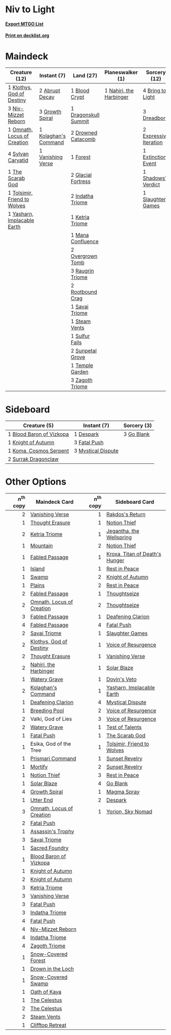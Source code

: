 # Niv to Light

#### [Export MTGO List](../collection/Niv%20to%20Light/Niv%20to%20Light.txt)
#### [Print on decklist.org](http://decklist.org/?deckmain=2%09Abrupt%20Decay%0A1%09Blood%20Crypt%0A4%09Bring%20to%20Light%0A1%09Dragonskull%20Summit%0A3%09Dreadbore%0A2%09Drowned%20Catacomb%0A2%09Expressive%20Iteration%0A1%09Extinction%20Event%0A1%09Forest%0A2%09Glacial%20Fortress%0A3%09Growth%20Spiral%0A2%09Indatha%20Triome%0A1%09Ketria%20Triome%0A1%09Klothys,%20God%20of%20Destiny%0A1%09Kolaghan's%20Command%0A1%09Mana%20Confluence%0A1%09Nahiri,%20the%20Harbinger%0A3%09Niv-Mizzet%20Reborn%0A1%09Omnath,%20Locus%20of%20Creation%0A2%09Overgrown%20Tomb%0A3%09Raugrin%20Triome%0A2%09Rootbound%20Crag%0A1%09Savai%20Triome%0A1%09Shadows'%20Verdict%0A1%09Slaughter%20Games%0A1%09Steam%20Vents%0A1%09Sulfur%20Falls%0A2%09Sunpetal%20Grove%0A4%09Sylvan%20Caryatid%0A1%09Temple%20Garden%0A1%09The%20Scarab%20God%0A1%09Tolsimir,%20Friend%20to%20Wolves%0A1%09Valki,%20God%20of%20Lies%0A1%09Vanishing%20Verse%0A1%09Yasharn,%20Implacable%20Earth%0A3%09Zagoth%20Triome&deckside=1%09Blood%20Baron%20of%20Vizkopa%0A1%09Despark%0A3%09Fatal%20Push%0A3%09Go%20Blank%0A1%09Knight%20of%20Autumn%0A1%09Koma,%20Cosmos%20Serpent%0A3%09Mystical%20Dispute%0A2%09Surrak%20Dragonclaw)
# Maindeck

|                                             Creature (12)                                             |                                          Instant (7)                                          |                                           Land (27)                                           |                                         Planeswalker (1)                                         |                                          Sorcery (12)                                           |    Unknown (1)     |
|-------------------------------------------------------------------------------------------------------|-----------------------------------------------------------------------------------------------|-----------------------------------------------------------------------------------------------|--------------------------------------------------------------------------------------------------|-------------------------------------------------------------------------------------------------|--------------------|
|1 [Klothys, God of Destiny](http://gatherer.wizards.com/Pages/Card/Details.aspx?multiverseid=476471)   |2 [Abrupt Decay](http://gatherer.wizards.com/Pages/Card/Details.aspx?multiverseid=456061)      |1 [Blood Crypt](http://gatherer.wizards.com/Pages/Card/Details.aspx?multiverseid=97102)        |1 [Nahiri, the Harbinger](http://gatherer.wizards.com/Pages/Card/Details.aspx?multiverseid=463948)|4 [Bring to Light](http://gatherer.wizards.com/Pages/Card/Details.aspx?multiverseid=401831)      |1 Valki, God of Lies|
|3 [Niv-Mizzet Reborn](http://gatherer.wizards.com/Pages/Card/Details.aspx?multiverseid=461135)         |3 [Growth Spiral](http://gatherer.wizards.com/Pages/Card/Details.aspx?multiverseid=457322)     |1 [Dragonskull Summit](http://gatherer.wizards.com/Pages/Card/Details.aspx?multiverseid=420909)|                                                                                                  |3 [Dreadbore](http://gatherer.wizards.com/Pages/Card/Details.aspx?multiverseid=430622)           |                    |
|1 [Omnath, Locus of Creation](http://gatherer.wizards.com/Pages/Card/Details.aspx?multiverseid=491883) |1 [Kolaghan's Command](http://gatherer.wizards.com/Pages/Card/Details.aspx?multiverseid=394613)|2 [Drowned Catacomb](http://gatherer.wizards.com/Pages/Card/Details.aspx?multiverseid=430633)  |                                                                                                  |2 [Expressive Iteration](http://gatherer.wizards.com/Pages/Card/Details.aspx?multiverseid=513678)|                    |
|4 [Sylvan Caryatid](http://gatherer.wizards.com/Pages/Card/Details.aspx?multiverseid=373624)           |1 [Vanishing Verse](http://gatherer.wizards.com/Pages/Card/Details.aspx?multiverseid=513736)   |1 [Forest](http://gatherer.wizards.com/Pages/Card/Details.aspx?multiverseid=439860)            |                                                                                                  |1 [Extinction Event](http://gatherer.wizards.com/Pages/Card/Details.aspx?multiverseid=479608)    |                    |
|1 [The Scarab God](http://gatherer.wizards.com/Pages/Card/Details.aspx?multiverseid=430834)            |                                                                                               |2 [Glacial Fortress](http://gatherer.wizards.com/Pages/Card/Details.aspx?multiverseid=190562)  |                                                                                                  |1 [Shadows' Verdict](http://gatherer.wizards.com/Pages/Card/Details.aspx?multiverseid=491762)    |                    |
|1 [Tolsimir, Friend to Wolves](http://gatherer.wizards.com/Pages/Card/Details.aspx?multiverseid=461151)|                                                                                               |2 [Indatha Triome](http://gatherer.wizards.com/Pages/Card/Details.aspx?multiverseid=479768)    |                                                                                                  |1 [Slaughter Games](http://gatherer.wizards.com/Pages/Card/Details.aspx?multiverseid=290532)     |                    |
|1 [Yasharn, Implacable Earth](http://gatherer.wizards.com/Pages/Card/Details.aspx?multiverseid=491891) |                                                                                               |1 [Ketria Triome](http://gatherer.wizards.com/Pages/Card/Details.aspx?multiverseid=479770)     |                                                                                                  |                                                                                                 |                    |
|                                                                                                       |                                                                                               |1 [Mana Confluence](http://gatherer.wizards.com/Pages/Card/Details.aspx?multiverseid=409573)   |                                                                                                  |                                                                                                 |                    |
|                                                                                                       |                                                                                               |2 [Overgrown Tomb](http://gatherer.wizards.com/Pages/Card/Details.aspx?multiverseid=405103)    |                                                                                                  |                                                                                                 |                    |
|                                                                                                       |                                                                                               |3 [Raugrin Triome](http://gatherer.wizards.com/Pages/Card/Details.aspx?multiverseid=479771)    |                                                                                                  |                                                                                                 |                    |
|                                                                                                       |                                                                                               |2 [Rootbound Crag](http://gatherer.wizards.com/Pages/Card/Details.aspx?multiverseid=420934)    |                                                                                                  |                                                                                                 |                    |
|                                                                                                       |                                                                                               |1 [Savai Triome](http://gatherer.wizards.com/Pages/Card/Details.aspx?multiverseid=479773)      |                                                                                                  |                                                                                                 |                    |
|                                                                                                       |                                                                                               |1 [Steam Vents](http://gatherer.wizards.com/Pages/Card/Details.aspx?multiverseid=405109)       |                                                                                                  |                                                                                                 |                    |
|                                                                                                       |                                                                                               |1 [Sulfur Falls](http://gatherer.wizards.com/Pages/Card/Details.aspx?multiverseid=443135)      |                                                                                                  |                                                                                                 |                    |
|                                                                                                       |                                                                                               |2 [Sunpetal Grove](http://gatherer.wizards.com/Pages/Card/Details.aspx?multiverseid=420946)    |                                                                                                  |                                                                                                 |                    |
|                                                                                                       |                                                                                               |1 [Temple Garden](http://gatherer.wizards.com/Pages/Card/Details.aspx?multiverseid=405112)     |                                                                                                  |                                                                                                 |                    |
|                                                                                                       |                                                                                               |3 [Zagoth Triome](http://gatherer.wizards.com/Pages/Card/Details.aspx?multiverseid=479779)     |                                                                                                  |                                                                                                 |                    |


# Sideboard

|                                           Creature (5)                                            |                                         Instant (7)                                         |                                     Sorcery (3)                                     |
|---------------------------------------------------------------------------------------------------|---------------------------------------------------------------------------------------------|-------------------------------------------------------------------------------------|
|1 [Blood Baron of Vizkopa](http://gatherer.wizards.com/Pages/Card/Details.aspx?multiverseid=433096)|1 [Despark](http://gatherer.wizards.com/Pages/Card/Details.aspx?multiverseid=461117)         |3 [Go Blank](http://gatherer.wizards.com/Pages/Card/Details.aspx?multiverseid=513549)|
|1 [Knight of Autumn](http://gatherer.wizards.com/Pages/Card/Details.aspx?multiverseid=452933)      |3 [Fatal Push](http://gatherer.wizards.com/Pages/Card/Details.aspx?multiverseid=423724)      |                                                                                     |
|1 [Koma, Cosmos Serpent](http://gatherer.wizards.com/Pages/Card/Details.aspx?multiverseid=503837)  |3 [Mystical Dispute](http://gatherer.wizards.com/Pages/Card/Details.aspx?multiverseid=473020)|                                                                                     |
|2 [Surrak Dragonclaw](http://gatherer.wizards.com/Pages/Card/Details.aspx?multiverseid=386681)     |                                                                                             |                                                                                     |


# Other Options

|*n*<sup>th</sup> copy|                                           Maindeck Card                                            |*n*<sup>th</sup> copy|                                             Sideboard Card                                              |
|--------------------:|----------------------------------------------------------------------------------------------------|--------------------:|---------------------------------------------------------------------------------------------------------|
|                    2|[Vanishing Verse](http://gatherer.wizards.com/Pages/Card/Details.aspx?multiverseid=513736)          |                    1|[Rakdos's Return](http://gatherer.wizards.com/Pages/Card/Details.aspx?multiverseid=460618)               |
|                    1|[Thought Erasure](http://gatherer.wizards.com/Pages/Card/Details.aspx?multiverseid=452956)          |                    1|[Notion Thief](http://gatherer.wizards.com/Pages/Card/Details.aspx?multiverseid=442200)                  |
|                    2|[Ketria Triome](http://gatherer.wizards.com/Pages/Card/Details.aspx?multiverseid=479770)            |                    1|[Jegantha, the Wellspring](http://gatherer.wizards.com/Pages/Card/Details.aspx?multiverseid=479742)      |
|                    1|[Mountain](http://gatherer.wizards.com/Pages/Card/Details.aspx?multiverseid=439859)                 |                    2|[Notion Thief](http://gatherer.wizards.com/Pages/Card/Details.aspx?multiverseid=442200)                  |
|                    1|[Fabled Passage](http://gatherer.wizards.com/Pages/Card/Details.aspx?multiverseid=473206)           |                    1|[Kroxa, Titan of Death's Hunger](http://gatherer.wizards.com/Pages/Card/Details.aspx?multiverseid=476472)|
|                    1|[Island](http://gatherer.wizards.com/Pages/Card/Details.aspx?multiverseid=439857)                   |                    1|[Rest in Peace](http://gatherer.wizards.com/Pages/Card/Details.aspx?multiverseid=442021)                 |
|                    1|[Swamp](http://gatherer.wizards.com/Pages/Card/Details.aspx?multiverseid=439858)                    |                    2|[Knight of Autumn](http://gatherer.wizards.com/Pages/Card/Details.aspx?multiverseid=452933)              |
|                    1|[Plains](http://gatherer.wizards.com/Pages/Card/Details.aspx?multiverseid=439856)                   |                    2|[Rest in Peace](http://gatherer.wizards.com/Pages/Card/Details.aspx?multiverseid=442021)                 |
|                    2|[Fabled Passage](http://gatherer.wizards.com/Pages/Card/Details.aspx?multiverseid=473206)           |                    1|[Thoughtseize](http://gatherer.wizards.com/Pages/Card/Details.aspx?multiverseid=438676)                  |
|                    2|[Omnath, Locus of Creation](http://gatherer.wizards.com/Pages/Card/Details.aspx?multiverseid=491883)|                    2|[Thoughtseize](http://gatherer.wizards.com/Pages/Card/Details.aspx?multiverseid=438676)                  |
|                    3|[Fabled Passage](http://gatherer.wizards.com/Pages/Card/Details.aspx?multiverseid=473206)           |                    1|[Deafening Clarion](http://gatherer.wizards.com/Pages/Card/Details.aspx?multiverseid=452915)             |
|                    4|[Fabled Passage](http://gatherer.wizards.com/Pages/Card/Details.aspx?multiverseid=473206)           |                    4|[Fatal Push](http://gatherer.wizards.com/Pages/Card/Details.aspx?multiverseid=423724)                    |
|                    2|[Savai Triome](http://gatherer.wizards.com/Pages/Card/Details.aspx?multiverseid=479773)             |                    1|[Slaughter Games](http://gatherer.wizards.com/Pages/Card/Details.aspx?multiverseid=290532)               |
|                    2|[Klothys, God of Destiny](http://gatherer.wizards.com/Pages/Card/Details.aspx?multiverseid=476471)  |                    1|[Voice of Resurgence](http://gatherer.wizards.com/Pages/Card/Details.aspx?multiverseid=368951)           |
|                    2|[Thought Erasure](http://gatherer.wizards.com/Pages/Card/Details.aspx?multiverseid=452956)          |                    1|[Vanishing Verse](http://gatherer.wizards.com/Pages/Card/Details.aspx?multiverseid=513736)               |
|                    2|[Nahiri, the Harbinger](http://gatherer.wizards.com/Pages/Card/Details.aspx?multiverseid=463948)    |                    1|[Solar Blaze](http://gatherer.wizards.com/Pages/Card/Details.aspx?multiverseid=461143)                   |
|                    1|[Watery Grave](http://gatherer.wizards.com/Pages/Card/Details.aspx?multiverseid=405114)             |                    1|[Dovin's Veto](http://gatherer.wizards.com/Pages/Card/Details.aspx?multiverseid=461120)                  |
|                    2|[Kolaghan's Command](http://gatherer.wizards.com/Pages/Card/Details.aspx?multiverseid=394613)       |                    1|[Yasharn, Implacable Earth](http://gatherer.wizards.com/Pages/Card/Details.aspx?multiverseid=491891)     |
|                    1|[Deafening Clarion](http://gatherer.wizards.com/Pages/Card/Details.aspx?multiverseid=452915)        |                    4|[Mystical Dispute](http://gatherer.wizards.com/Pages/Card/Details.aspx?multiverseid=473020)              |
|                    1|[Breeding Pool](http://gatherer.wizards.com/Pages/Card/Details.aspx?multiverseid=97088)             |                    2|[Voice of Resurgence](http://gatherer.wizards.com/Pages/Card/Details.aspx?multiverseid=368951)           |
|                    2|Valki, God of Lies                                                                                  |                    3|[Voice of Resurgence](http://gatherer.wizards.com/Pages/Card/Details.aspx?multiverseid=368951)           |
|                    2|[Watery Grave](http://gatherer.wizards.com/Pages/Card/Details.aspx?multiverseid=405114)             |                    1|[Test of Talents](http://gatherer.wizards.com/Pages/Card/Details.aspx?multiverseid=513536)               |
|                    1|[Fatal Push](http://gatherer.wizards.com/Pages/Card/Details.aspx?multiverseid=423724)               |                    1|[The Scarab God](http://gatherer.wizards.com/Pages/Card/Details.aspx?multiverseid=430834)                |
|                    1|Esika, God of the Tree                                                                              |                    1|[Tolsimir, Friend to Wolves](http://gatherer.wizards.com/Pages/Card/Details.aspx?multiverseid=461151)    |
|                    1|[Prismari Command](http://gatherer.wizards.com/Pages/Card/Details.aspx?multiverseid=513706)         |                    1|[Sunset Revelry](http://gatherer.wizards.com/Pages/Card/Details.aspx?multiverseid=534796)                |
|                    1|[Mortify](http://gatherer.wizards.com/Pages/Card/Details.aspx?multiverseid=420829)                  |                    2|[Sunset Revelry](http://gatherer.wizards.com/Pages/Card/Details.aspx?multiverseid=534796)                |
|                    1|[Notion Thief](http://gatherer.wizards.com/Pages/Card/Details.aspx?multiverseid=442200)             |                    3|[Rest in Peace](http://gatherer.wizards.com/Pages/Card/Details.aspx?multiverseid=442021)                 |
|                    1|[Solar Blaze](http://gatherer.wizards.com/Pages/Card/Details.aspx?multiverseid=461143)              |                    4|[Go Blank](http://gatherer.wizards.com/Pages/Card/Details.aspx?multiverseid=513549)                      |
|                    4|[Growth Spiral](http://gatherer.wizards.com/Pages/Card/Details.aspx?multiverseid=457322)            |                    1|[Magma Spray](http://gatherer.wizards.com/Pages/Card/Details.aspx?multiverseid=426843)                   |
|                    1|[Utter End](http://gatherer.wizards.com/Pages/Card/Details.aspx?multiverseid=420843)                |                    2|[Despark](http://gatherer.wizards.com/Pages/Card/Details.aspx?multiverseid=461117)                       |
|                    3|[Omnath, Locus of Creation](http://gatherer.wizards.com/Pages/Card/Details.aspx?multiverseid=491883)|                    1|[Yorion, Sky Nomad](http://gatherer.wizards.com/Pages/Card/Details.aspx?multiverseid=479752)             |
|                    2|[Fatal Push](http://gatherer.wizards.com/Pages/Card/Details.aspx?multiverseid=423724)               |                     |                                                                                                         |
|                    1|[Assassin's Trophy](http://gatherer.wizards.com/Pages/Card/Details.aspx?multiverseid=452902)        |                     |                                                                                                         |
|                    3|[Savai Triome](http://gatherer.wizards.com/Pages/Card/Details.aspx?multiverseid=479773)             |                     |                                                                                                         |
|                    1|[Sacred Foundry](http://gatherer.wizards.com/Pages/Card/Details.aspx?multiverseid=405106)           |                     |                                                                                                         |
|                    1|[Blood Baron of Vizkopa](http://gatherer.wizards.com/Pages/Card/Details.aspx?multiverseid=433096)   |                     |                                                                                                         |
|                    1|[Knight of Autumn](http://gatherer.wizards.com/Pages/Card/Details.aspx?multiverseid=452933)         |                     |                                                                                                         |
|                    2|[Knight of Autumn](http://gatherer.wizards.com/Pages/Card/Details.aspx?multiverseid=452933)         |                     |                                                                                                         |
|                    3|[Ketria Triome](http://gatherer.wizards.com/Pages/Card/Details.aspx?multiverseid=479770)            |                     |                                                                                                         |
|                    3|[Vanishing Verse](http://gatherer.wizards.com/Pages/Card/Details.aspx?multiverseid=513736)          |                     |                                                                                                         |
|                    3|[Fatal Push](http://gatherer.wizards.com/Pages/Card/Details.aspx?multiverseid=423724)               |                     |                                                                                                         |
|                    3|[Indatha Triome](http://gatherer.wizards.com/Pages/Card/Details.aspx?multiverseid=479768)           |                     |                                                                                                         |
|                    4|[Fatal Push](http://gatherer.wizards.com/Pages/Card/Details.aspx?multiverseid=423724)               |                     |                                                                                                         |
|                    4|[Niv-Mizzet Reborn](http://gatherer.wizards.com/Pages/Card/Details.aspx?multiverseid=461135)        |                     |                                                                                                         |
|                    4|[Indatha Triome](http://gatherer.wizards.com/Pages/Card/Details.aspx?multiverseid=479768)           |                     |                                                                                                         |
|                    4|[Zagoth Triome](http://gatherer.wizards.com/Pages/Card/Details.aspx?multiverseid=479779)            |                     |                                                                                                         |
|                    1|[Snow-Covered Forest](http://gatherer.wizards.com/Pages/Card/Details.aspx?multiverseid=121192)      |                     |                                                                                                         |
|                    1|[Drown in the Loch](http://gatherer.wizards.com/Pages/Card/Details.aspx?multiverseid=473150)        |                     |                                                                                                         |
|                    1|[Snow-Covered Swamp](http://gatherer.wizards.com/Pages/Card/Details.aspx?multiverseid=121256)       |                     |                                                                                                         |
|                    1|[Oath of Kaya](http://gatherer.wizards.com/Pages/Card/Details.aspx?multiverseid=461136)             |                     |                                                                                                         |
|                    1|[The Celestus](http://gatherer.wizards.com/Pages/Card/Details.aspx?multiverseid=535049)             |                     |                                                                                                         |
|                    2|[The Celestus](http://gatherer.wizards.com/Pages/Card/Details.aspx?multiverseid=535049)             |                     |                                                                                                         |
|                    2|[Steam Vents](http://gatherer.wizards.com/Pages/Card/Details.aspx?multiverseid=405109)              |                     |                                                                                                         |
|                    1|[Clifftop Retreat](http://gatherer.wizards.com/Pages/Card/Details.aspx?multiverseid=443127)         |                     |                                                                                                         |

